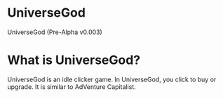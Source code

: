 # UniverseGod
UniverseGod (Pre-Alpha v0.003)

# What is UniverseGod?
UniverseGod is an idle clicker game. In UniverseGod, you click to buy or upgrade. It is similar to AdVenture Capitalist.
